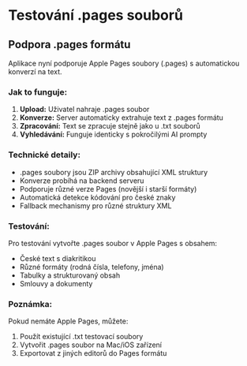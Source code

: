 # Testování .pages souborů

## Podpora .pages formátu

Aplikace nyní podporuje Apple Pages soubory (.pages) s automatickou konverzí na text.

### Jak to funguje:

1. **Upload:** Uživatel nahraje .pages soubor
2. **Konverze:** Server automaticky extrahuje text z .pages formátu
3. **Zpracování:** Text se zpracuje stejně jako u .txt souborů
4. **Vyhledávání:** Funguje identicky s pokročilými AI prompty

### Technické detaily:

- .pages soubory jsou ZIP archivy obsahující XML struktury
- Konverze probíhá na backend serveru
- Podporuje různé verze Pages (novější i starší formáty)
- Automatická detekce kódování pro české znaky
- Fallback mechanismy pro různé struktury XML

### Testování:

Pro testování vytvořte .pages soubor v Apple Pages s obsahem:
- České text s diakritikou
- Různé formáty (rodná čísla, telefony, jména)
- Tabulky a strukturovaný obsah
- Smlouvy a dokumenty

### Poznámka:

Pokud nemáte Apple Pages, můžete:
1. Použít existující .txt testovací soubory
2. Vytvořit .pages soubor na Mac/iOS zařízení
3. Exportovat z jiných editorů do Pages formátu
